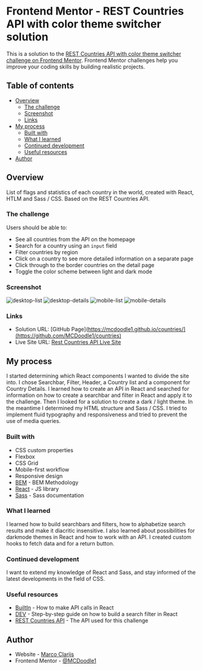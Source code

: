 # Frontend Mentor - REST Countries API with color theme switcher solution

This is a solution to the [REST Countries API with color theme switcher challenge on Frontend Mentor](https://www.frontendmentor.io/challenges/rest-countries-api-with-color-theme-switcher-5cacc469fec04111f7b848ca). Frontend Mentor challenges help you improve your coding skills by building realistic projects. 

## Table of contents

- [Overview](#overview)
  - [The challenge](#the-challenge)
  - [Screenshot](#screenshot)
  - [Links](#links)
- [My process](#my-process)
  - [Built with](#built-with)
  - [What I learned](#what-i-learned)
  - [Continued development](#continued-development)
  - [Useful resources](#useful-resources)
- [Author](#author)


## Overview

List of flags and statistics of each country in the world, created with React, HTLM and Sass / CSS. Based on the REST Countries API.

### The challenge

Users should be able to:

- See all countries from the API on the homepage
- Search for a country using an `input` field
- Filter countries by region
- Click on a country to see more detailed information on a separate page
- Click through to the border countries on the detail page
- Toggle the color scheme between light and dark mode 

### Screenshot

![desktop-list](./src/assets/screenshots/Screenshot%20Desktop-list.png)
![desktop-details](./src/assets/screenshots/Screenshot%20Desktop-details.png)
![mobile-list](./src/assets/screenshots/Screenshot%20Mobile-list.png)
![mobile-details](./src/assets/screenshots/Screenshot%20Mobile-detail.png)

### Links

- Solution URL: [GitHub Page](https://mcdoodle1.github.io/countries/](https://github.com/MCDoodle1/countries)
- Live Site URL: [Rest Countries API Live Site](https://mcdoodle1.github.io/countries/)

## My process

I started determining which React components I wanted to divide the site into. I chose Searchbar, Filter, Header, a Country list and a component for Country Details.
I learned how to create an API in React and searched for information on how to create a searchbar and filter in React and apply it to the challenge. Then I looked for a solution to create a dark / light theme.
In the meantime I determined my HTML structure and Sass / CSS. I tried to implement fluid typography and responsiveness and tried to prevent the use of media queries. 


### Built with

- CSS custom properties
- Flexbox
- CSS Grid
- Mobile-first workflow
- Responsive design
- [BEM](https://en.bem.info/methodology/css/) - BEM Methodology
- [React](https://reactjs.org/) - JS library
- [Sass](https://sass-lang.com) - Sass documentation


### What I learned

I learned how to build searchbars and filters, how to alphabetize search results and make it diacritic insensitive. I also learned about possibilities for darkmode themes in React and how to work with an API. I created custom hooks to fetch data and for a return button. 


### Continued development

I want to extend my knowledge of React and Sass, and stay informed of the latest developments in the field of CSS. 


### Useful resources

- [BuiltIn](https://builtin.com/software-engineering-perspectives/react-api) -    How to make API calls in React
- [DEV](https://dev.to/alais29/building-a-real-time-search-filter-in-react-a-step-by-step-guide-3lmm) - Step-by-step guide on how to build a search filter in React
- [REST Countries API](https://restcountries.com) - The API used for this challenge


## Author

- Website - [Marco Clarijs](https://github.com/MCDoodle1)
- Frontend Mentor - [@MCDoodle1](https://www.frontendmentor.io/profile/MCDoodle1)
